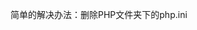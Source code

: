 <!--
author: admin
date: 2009-08-05
title: xampp下 Pear安装出错Call to undefined method PEAR_Error::set()
tags: 
category: PHP基础应用
status: publish
summary: 简单的解决办法：删除PHP文件夹下的php.ini
-->

<p>简单的解决办法：删除PHP文件夹下的php.ini</p>